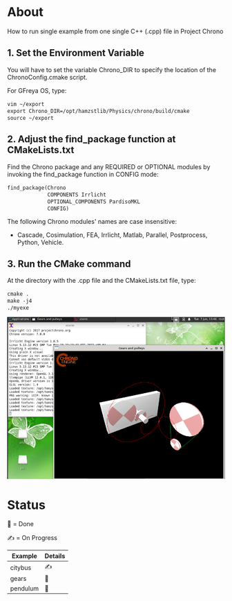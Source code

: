 # About
How to run single example from one single C++ (.cpp) file in Project Chrono

## 1. Set the Environment Variable
You will have to set the variable Chrono_DIR to specify the location of the ChronoConfig.cmake script.

For GFreya OS, type:
```
vim ~/export
export Chrono_DIR=/opt/hamzstlib/Physics/chrono/build/cmake
source ~/export
```

## 2. Adjust the find_package function at CMakeLists.txt
Find the Chrono package and any REQUIRED or OPTIONAL modules by invoking the find_package function in CONFIG mode:

```
find_package(Chrono
             COMPONENTS Irrlicht
             OPTIONAL_COMPONENTS PardisoMKL
             CONFIG)
```

The following Chrono modules' names are case insensitive: 
* Cascade, Cosimulation, FEA, Irrlicht, Matlab, Parallel, Postprocess, Python, Vehicle.

## 3. Run the CMake command
At the directory with the .cpp file and the CMakeLists.txt file, type:
```
cmake .
make -j4
./myexe
```

![gears](https://github.com/glanzkaiser/glanzshamzs/blob/main/ProjectChrono/images/GearsetPulley.png)

# Status
:sunflower: = Done

:writing_hand: = On Progress

| Example | Details |
| -------------     | ------------- | 
| citybus           | :writing_hand:
| gears             | :sunflower:
| pendulum          | :sunflower:
